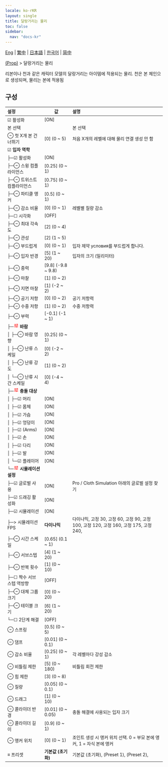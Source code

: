 ```yaml
---
locale: ko-rKR
layout: single
title: 달랑거리는 물리
toc: false
sidebar:
  nav: "docs-kr"
---
```

[Eng](/dancexr/menu/2025.5/prop/cloth_physics) | [繁中](/tw/dancexr/menu/2025.5/prop/cloth_physics) | [日本語](/jp/dancexr/menu/2025.5/prop/cloth_physics) | [한국어](/kr/dancexr/menu/2025.5/prop/cloth_physics) | [简中](/zh/dancexr/menu/2025.5/prop/cloth_physics)

[(Prop)](../menu#(Prop)) > 달랑거리는 물리

리본이나 천과 같은 캐릭터 모델의 달랑거리는 아이템에 적용되는 물리. 천은 본 체인으로 생성되며, 물리는 본에 적용됨

## 구성

| 설정 | 값 | 설명 |
| :--- | --- | :--- |
| ☑ 활성화 | [ON] | 
|  본 선택 || 본 선택
| ⊖ 첫 X개 본 건너뛰기 | [0] (0 ~ 5) | 처음 X개의 레벨에 대해 물리 연결 생성 안 함
| ☑ **입자 역학** | | 
| ├─☑ 활성화 | [ON] | 
| ├─⊖ 스윙 컴플라이언스 | [0.25] (0 ~ 1) | 
| ├─⊖ 트위스트 컴플라이언스 | [0.75] (0 ~ 1) | 
| ├─⊖ 파티클 앵커 | [0.5] (0 ~ 1) | 
| ├─⊖ 감소 비율 | [0] (0 ~ 1) | 레벨별 질량 감소
| ├─☐ 시각화 | [OFF] | 
| ├─⊖ 최대 각속도 | [2] (0 ~ 4) | 
| ├─⊖ 관성 | [2] (1 ~ 5) | 
| ├─⊖ 부드럽게 | [0] (0 ~ 1) | 입자 제약 условия를 부드럽게 합니다.
| ├─⊖ 입자 반경 | [5] (1 ~ 20) | 입자의 크기 (밀리미터)
| ├─⊖ 중력 | [9.8] (-9.8 ~ 9.8) | 
| ├─⊖ 마찰 | [1] (0 ~ 2) | 
| ├─⊖ 지면 마찰 | [1] (-2 ~ 2) | 
| ├─⊖ 공기 저항 | [0] (0 ~ 2) | 공기 저항력
| ├─⊖ 수중 저항 | [1] (0 ~ 2) | 수중 저항력
| ├─⊖ 부력 | [-0.1] (-1 ~ 1) | 
| ├─<img src="/images/icon/ic_tune.png" alt="tune icon"/> **바람** | | 
| │ ├─⊖ 바람 영향 | [0.25] (0 ~ 1) | 
| │ ├─⊖ 난류 스케일 | [0] (-2 ~ 2) | 
| │ ├─⊖ 난류 강도 | [1] (0 ~ 2) | 
| │ └─⊖ 난류 시간 스케일 | [0] (-4 ~ 4) | 
| ├─<img src="/images/icon/ic_tune.png" alt="tune icon"/> **충돌 대상** | | 
| │ ├─☑ 머리 | [ON] | 
| │ ├─☑ 몸체 | [ON] | 
| │ ├─☑ 가슴 | [ON] | 
| │ ├─☑ 엉덩이 | [ON] | 
| │ ├─☑ (Arms) | [ON] | 
| │ ├─☑ 손 | [ON] | 
| │ ├─☑ 다리 | [ON] | 
| │ ├─☑ 발 | [ON] | 
| │ └─☑ 플레이어 | [ON] | 
| └─<img src="/images/icon/ic_tune.png" alt="tune icon"/> **시뮬레이션 설정** | | 
|   ├─☑ 글로벌 사용 | [ON] | Pro / Cloth Simulation 아래의 글로벌 설정 찾기
|   ├─☑ 드래깅 활성화 | [ON] | 
|   ├─☑ 시뮬레이션 | [ON] | 
|   ├─> 시뮬레이션 FPS | **다이나믹** | 다이나믹, 고정 30, 고정 60, 고정 90, 고정 100, 고정 120, 고정 160, 고정 175, 고정 240,  |
|   ├─⊖ 시간 스케일 | [0.65] (0.1 ~ 1) | 
|   ├─⊖ 서브스텝 | [4] (1 ~ 20) | 
|   ├─⊖ 반복 횟수 | [1] (0 ~ 10) | 
|   ├─☐ 짝수 서브스텝 역방향 | [OFF] | 
|   ├─⊖ 대체 그룹 크기 | [0] (0 ~ 20) | 
|   ├─⊖ 테이블 크기 | [6] (1 ~ 20) | 
|   └─☐ 2단계 해결 | [OFF] | 
| ⊖ 스프링 | [0.5] (0 ~ 5) | 
| ⊖ 댐프 | [0.01] (0 ~ 0.1) | 
| ⊖ 감소 비율 | [0.25] (0 ~ 1) | 각 레벨마다 강성 감소
| ⊖ 비틀림 제한 | [5] (0 ~ 180) | 비틀림 회전 제한
| ⊖ 힘 제한 | [3] (0 ~ 8) | 
| ⊖ 질량 | [0.05] (0 ~ 0.1) | 
| ⊖ 드래그 | [1] (0 ~ 10) | 
| ⊖ 콜라이더 반경 | [0.01] (0 ~ 0.05) | 충돌 해결에 사용되는 입자 크기
| ⊖ 콜라이더 길이 | [0.9] (0 ~ 1) | 
| ⊖ 앵커 위치 | [0] (0 ~ 1) | 조인트 생성 시 앵커 위치 선택. 0 = 부모 본에 앵커, 1 = 자식 본에 앵커
| ≡ 프리셋 | **기본값 (초기화)** | 기본값 (초기화), (Preset 1), (Preset 2),  |
